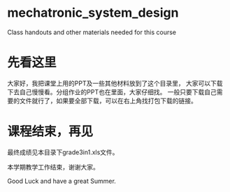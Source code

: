 # mechatronic_system_design
Class handouts and other materials needed for this course

# 先看这里

大家好，我把课堂上用的PPT及一些其他材料放到了这个目录里，
大家可以下载下去自己慢慢看。分组作业的PPT也在里面，大家仔细找。
一般只要下载自己需要的文件就行了，如果要全部下载，可以在右上角找打包下载的链接。

# 课程结束，再见

最终成绩见本目录下grade3in1.xls文件。

本学期教学工作结束，谢谢大家。

Good Luck and have a great Summer.
